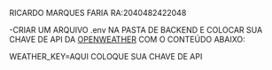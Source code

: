 RICARDO MARQUES FARIA RA:2040482422048

-CRIAR UM ARQUIVO .env NA PASTA DE BACKEND E COLOCAR SUA CHAVE DE API DA [OPENWEATHER](https://openweathermap.org/) COM O CONTEÚDO ABAIXO:

WEATHER_KEY=AQUI COLOQUE SUA CHAVE DE API